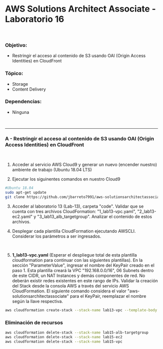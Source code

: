 # AWS Solutions Architect Associate - Laboratorio 16

<br>

### Objetivo: 
* Restringir el acceso al contenido de S3 usando OAI (Origin Access Identities) en CloudFront 


### Tópico:
* Storage
* Content Delivery

### Dependencias:
* Ninguna

<br>

---

### A - Restringir el acceso al contenido de S3 usando OAI (Origin Access Identities) en CloudFront 


<br>

1. Acceder al servicio AWS Cloud9 y generar un nuevo (encender nuestro) ambiente de trabajo (Ubuntu 18.04 LTS)

2. Ejecutar los siguinentes comandos en nuestro Cloud9

```bash
#Ubuntu 18.04
sudo apt-get update
git clone https://github.com/jbarreto7991/aws-solutionsarchitectassociate.git
```

3. Acceder al laboratorio 13 (Lab-13), carpeta "code". Validar que se cuenta con tres archivos CloudFormation: "1_lab13-vpc.yaml", "2_lab13-ec2.yaml" y "3_lab13_alb_targetgroup". Analizar el contenido de estos archivos.

5. Desplegar cada plantilla CloudFormation ejecutando AWSCLI. Considerar los parámetros a ser ingresados.

    <br>
6. **1_lab13-vpc.yaml** (Esperar el despliegue total de esta plantilla cloudformation para continuar con las siguientes plantillas). En la sección "ParameterValue", ingresar el nombre del KeyPair creado en el paso 1. Esta plantilla creará la VPC "192.168.0.0/16", 06 Subnets dentro de este CIDR, un NAT Instances y demás componentes de red. No deberán existir redes existentes en este rango de IPs. Validar la creación del Stack desde la consola AWS a través del servicio AWS CloudFormation. El siguiente comando considera el valor "aws-solutionsarchitectassociate" para el KeyPair, reemplazar el nombre según la llave respectiva.

```bash
aws cloudformation create-stack --stack-name lab13-vpc --template-body file://~/environment/aws-solutionsarchitectassociate/Lab-13/code/1_lab13-vpc.yaml --parameters ParameterKey=KeyPair,ParameterValue="aws-solutionsarchitectassociate" --capabilities CAPABILITY_IAM
```


### Eliminación de recursos

```bash
aws cloudformation delete-stack --stack-name lab15-alb-targetgroup
aws cloudformation delete-stack --stack-name lab15-ec2
aws cloudformation delete-stack --stack-name lab15-vpc
```